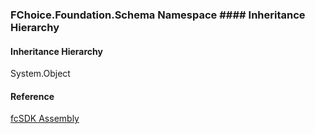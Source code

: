 ﻿### FChoice.Foundation.Schema Namespace #### Inheritance Hierarchy

#### Inheritance Hierarchy

System.Object  

#### Reference

[fcSDK Assembly](fcSDK.md)